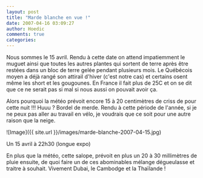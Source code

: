 ```yaml
---
layout: post
title: "Marde blanche en vue !"
date: 2007-04-16 03:09:27
author: Hoedic
comments: true
categories: 
---
```



Nous sommes le 15 avril. Rendu à cette date on attend impatiemment le muguet ainsi que toutes les autres plantes qui sortent de terre après être restées dans un bloc de terre gelée pendant plusieurs mois. Le Québécois moyen a déjà rangé son attirail d'hiver (c'est notre cas) et certains osent même les short et les gougounes. En France il fait plus de 25C et on se dit que ce ne serait pas si mal si nous aussi on pouvait avoir ça.

Alors pourquoi la météo prévoit encore 15 à 20 centimètres de criss de  pour cette nuit !!! Huuu ? Bordel de merde. Rendu à cette période de l'année, si je ne peux pas aller au travail en vélo, je voudrais que ce soit pour une autre raison que la neige.

![Image]({{ site.url }}/images/marde-blanche-2007-04-15.jpg)
<div class="photoattrib">Un 15 avril à 22h30 (longue expo)</div>



En plus que la météo, cette salope, prévoit en plus un 20 à 30 millimètres de pluie ensuite, de quoi faire un de ces abominables mélange dégueulasse et traitre à souhait. Vivement Dubai, le Cambodge et la Thaïlande !